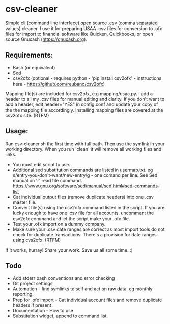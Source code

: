 # csv-cleaner

Simple cli (command line interface) open source .csv (comma separated values) cleaner. I use it for preparing USAA .csv files for conversion to .ofx files for import to financial software like Quicken, Quickbooks, or open source Gnucash (https://gnucash.org). 

## Requirements:

* Bash (or equivalent) 
* Sed
* csv2ofx (optional - requires python - 'pip install csv2ofx' - instructions here - https://github.com/reubano/csv2ofx)

Mapping file(s) are included for csv2ofx, e.g mapping/usaa.py. I add a header to all my .csv files for manual editing and clarity. If you don't want to add a header, edit header="YES" in config.conf and update your copy of the the mapping file accordingly. Installing mapping files are covered at the csv2ofx site. (RTFM)

## Usage:

Run csv-cleaner.sh the first time with full path. Then use the symlink in your working directory. When you run 'clean' it will remove all working files and links.

* You must edit script to use. 
* Additional sed substitution commands are listed in usermap.txt. eg s/entry-you-don't-want/new-entry/g - one comand per line. See Sed manual on 'r' read file command. https://www.gnu.org/software/sed/manual/sed.html#sed-commands-list
* Cat individual output files (remove duplicate headers) into one .csv master file.
* Convert file(s) using the csv2ofx command listed in the script. If you are lucky enough to have one .csv file for all accounts, uncomment the csv2ofx command and let the script make your .ofx file.
* Test your .ofx import on a dummy company.
* Make sure your .csv date ranges are correct as most import tools do not check for duplicate transactions. There's a provision for date ranges using cvs2ofx. (RTFM)

If it works, hurray! Share your work. Save us all some time. :)

## Todo

* Add stderr bash conventions and error checking
* Git project settings
* Automation - find symlinks to self and act on raw data. eg monthly reporting.
* Prep for .ofx import - Cat individual account files and remove duplicate headers if present
* Documentation - How to use
* Substitution widget, append to command list.
